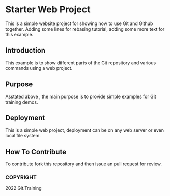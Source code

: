 # Starter Web Project

This is a simple website project for showing how to use Git and Github together.
Adding some lines for rebasing tutorial, adding some more text for this example.
## Introduction

This example is to show different parts of the Git repository and various commands using a web project.

## Purpose

Asstated above , the main purpose is to provide simple examples for Git training demos.

## Deployment

This is a simple web project, deployment can be on any web server or even local file system.

## How To Contribute

To contribute fork this repository and then issue an pull request for review.
### COPYRIGHT
2022 Git.Training